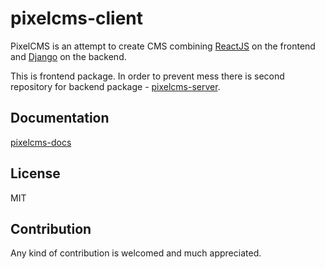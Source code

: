 pixelcms-client
==============

PixelCMS is an attempt to create CMS combining [ReactJS](https://facebook.github.io/react/) on the frontend and [Django](https://www.djangoproject.com/) on the backend.

This is frontend package. In order to prevent mess there is second repository for backend package - [pixelcms-server](https://github.com/HurtowniaPixeli/pixelcms-server).

Documentation
------------

[pixelcms-docs](https://github.com/HurtowniaPixeli/pixelcms-docs)


License
-------

MIT


Contribution
------------

Any kind of contribution is welcomed and much appreciated.
